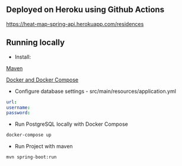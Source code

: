## Deployed on Heroku using Github Actions 

https://heat-map-spring-api.herokuapp.com/residences

## Running locally

- Install:
  
[Maven](https://maven.apache.org/)

[Docker and Docker Compose](https://docs.docker.com/engine/install/)
 

- Configure database settings - src/main/resources/application.yml

```yaml
url: 
username: 
password: 
```
- Run PostgreSQL locally with Docker Compose 

```bash
docker-compose up
```

- Run Project with maven

```bash
mvn spring-boot:run
``` 